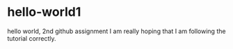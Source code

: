 # hello-world1
hello world, 2nd github assignment
I am really hoping that I am following the tutorial correctly. 
